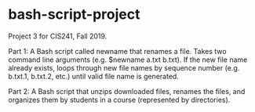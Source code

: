 # bash-script-project
Project 3 for CIS241, Fall 2019.

Part 1:
A Bash script called newname that renames a file. Takes two command line arguments (e.g. $newname a.txt b.txt). If the new file name already exists, loops through new file names by sequence number (e.g. b.txt.1, b.txt.2, etc.) until valid file name is generated.

Part 2:
A Bash script that unzips downloaded files, renames the files, and organizes them by students in a course (represented by directories).
